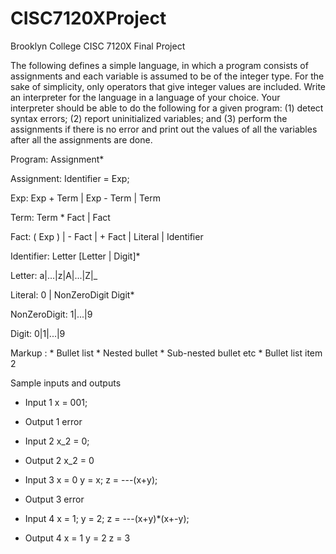 # CISC7120XProject
Brooklyn College CISC 7120X Final Project

The following defines a simple language, in which a program consists of assignments and each variable is assumed to be of the integer type. For the sake of simplicity, only operators that give integer values are included. Write an interpreter for the language in a language of your choice. Your interpreter should be able to do the following for a given program: (1) detect syntax errors; (2) report uninitialized variables; and (3) perform the assignments if there is no error and print out the values of all the variables after all the assignments are done.

Program:
	Assignment*

Assignment:
	Identifier = Exp;

Exp: 
	Exp + Term | Exp - Term | Term

Term:
	Term * Fact  | Fact

Fact:
	( Exp ) | - Fact | + Fact | Literal | Identifier

Identifier:
     	Letter [Letter | Digit]*

Letter:
	a|...|z|A|...|Z|_

Literal:
	0 | NonZeroDigit Digit*
		
NonZeroDigit:
	1|...|9

Digit:
	0|1|...|9


 Markup : * Bullet list
              * Nested bullet
                  * Sub-nested bullet etc
          * Bullet list item 2

Sample inputs and outputs
* Input 1
  x = 001;

* Output 1
  error

* Input 2
  x_2 = 0;

* Output 2
  x_2 = 0

* Input 3
  x = 0
  y = x;
  z = ---(x+y);

* Output 3
  error

* Input 4
  x = 1;
  y = 2;
  z = ---(x+y)*(x+-y);

* Output 4
  x = 1
  y = 2
  z = 3
